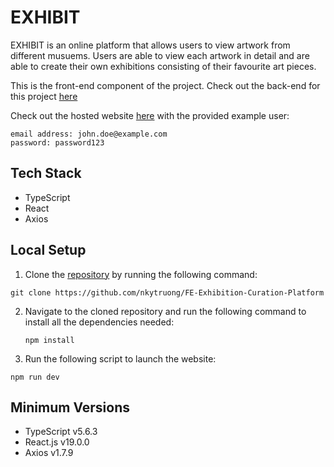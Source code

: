 # EXHIBIT

EXHIBIT is an online platform that allows users to view artwork from different musuems. Users are able to view each artwork in detail and are able to create their own exhibitions consisting of their favourite art pieces.

This is the front-end component of the project.
Check out the back-end for this project [here](https://github.com/nkytruong/BE-Exhibition-Curation-Platform)

Check out the hosted website [here](https://exhibit-museum.netlify.app/) with the provided example user:
```
email address: john.doe@example.com
password: password123
```

## Tech Stack
- TypeScript
- React
- Axios

## Local Setup

1) Clone the [repository](https://github.com/nkytruong/FE-Exhibition-Curation-Platform) by running the following command: 

```git clone https://github.com/nkytruong/FE-Exhibition-Curation-Platform```

2) Navigate to the cloned repository and run the following command to install all the dependencies needed:

   ```npm install```

3) Run the following script to launch the website:

```npm run dev```

## Minimum Versions
- TypeScript v5.6.3
- React.js v19.0.0
- Axios v1.7.9